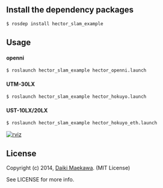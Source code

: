 ## Install the dependency packages

```sh
$ rosdep install hector_slam_example
```

## Usage

#### openni

```sh
$ roslaunch hector_slam_example hector_openni.launch
```    

#### UTM-30LX

```sh
$ roslaunch hector_slam_example hector_hokuyo.launch
```

#### UST-10LX/20LX

```sh
$ roslaunch hector_slam_example hector_hokuyo_eth.launch
```

[![rviz](http://img.youtube.com/vi/xo64T0jgKKQ/0.jpg)](https://www.youtube.com/watch?v=xo64T0jgKKQ)

## License

Copyright (c) 2014, [Daiki Maekawa](http://daikimaekawa.strikingly.com/). (MIT License)

See LICENSE for more info.
